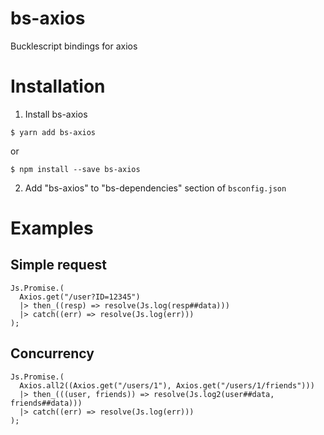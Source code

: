 # bs-axios

Bucklescript bindings for axios

# Installation

1. Install bs-axios

```shell
$ yarn add bs-axios
```

or

```shell
$ npm install --save bs-axios
```

2. Add "bs-axios" to "bs-dependencies" section of `bsconfig.json`

# Examples

## Simple request

```reason
Js.Promise.(
  Axios.get("/user?ID=12345")
  |> then_((resp) => resolve(Js.log(resp##data)))
  |> catch((err) => resolve(Js.log(err)))
);
```

## Concurrency

```reason
Js.Promise.(
  Axios.all2((Axios.get("/users/1"), Axios.get("/users/1/friends")))
  |> then_(((user, friends)) => resolve(Js.log2(user##data, friends##data)))
  |> catch((err) => resolve(Js.log(err)))
);
```
